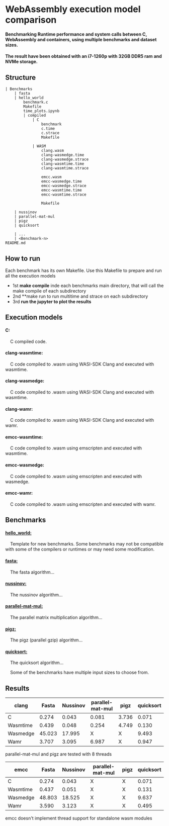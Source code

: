 # WebAssembly execution model comparison
#### Benchmarking Runtime performance and system calls between C, WebAssembly and containers, using multiple benchmarks and dataset sizes.
#### The result have been obtained with an i7-1260p with 32GB DDR5 ram and NVMe storage.

## Structure

```
| Benchmarks
	| fasta
	| hello_world
		benchmark.c
		Makefile
		time_plots.ipynb
		| compiled
			| C
				benchmark
				c.time
				c.strace
				Makefile
				
			| WASM
				clang.wasm
				clang-wasmedge.time
				clang-wasmedge.strace
				clang-wasmtime.time
				clang-wasmtime.strace
				
				emcc.wasm
				emcc-wasmedge.time
				emcc-wasmedge.strace
				emcc-wasmtime.time
				emcc-wasmtime.strace
				
				Makefile
		
	| nussinov
	| parallel-mat-mul
	| pigz
	| quicksort
		
	| ...
	| <Benchmark-n>
README.md

```

## How to run

Each benchmark has its own Makefile. Use this Makefile to prepare and run all the execution models
  + 1st **make compile**	inde each benchmarks main directory, that will call the make compile of each subdirectory
  + 2nd **make run		to run multitime and strace on each subdirectory
  + 3rd **run the jupyter to plot the results**	
	

## Execution models
#### C: 
&nbsp;&nbsp;&nbsp;&nbsp;C compiled code.

#### clang-wasmtime:
&nbsp;&nbsp;&nbsp;&nbsp;C code compiled to .wasm using WASI-SDK Clang and executed with wasmtime.

#### clang-wasmedge:
&nbsp;&nbsp;&nbsp;&nbsp;C code compiled to .wasm using WASI-SDK Clang and executed with wasmtime.

#### clang-wamr:
&nbsp;&nbsp;&nbsp;&nbsp;C code compiled to .wasm using WASI-SDK Clang and executed with wamr.

#### emcc-wasmtime:
&nbsp;&nbsp;&nbsp;&nbsp;C code compiled to .wasm using emscripten and executed with wasmtime.

#### emcc-wasmedge:
&nbsp;&nbsp;&nbsp;&nbsp;C code compiled to .wasm using emscripten and executed with wasmedge.

#### emcc-wamr:
&nbsp;&nbsp;&nbsp;&nbsp;C code compiled to .wasm using emscripten and executed with wamr.



## Benchmarks
#### [hello_world:](https://github.com/julenbhy/WASM-Benchmarks/tree/main/Benchmarks/hello_world)
&nbsp;&nbsp;&nbsp;&nbsp;Template for new benchmarks. Some benchmarks may not be compatible with some of the compilers or runtimes or may need some modification.

#### [fasta:](https://github.com/julenbhy/WASM-Benchmarks/tree/main/Benchmarks/fasta) 
&nbsp;&nbsp;&nbsp;&nbsp;The fasta algorithm...

#### [nussinov:](https://github.com/julenbhy/WASM-Benchmarks/tree/main/Benchmarks/nussinov) 
&nbsp;&nbsp;&nbsp;&nbsp;The nussinov algorithm...

#### [parallel-mat-mul:](https://github.com/julenbhy/WASM-Benchmarks/tree/main/Benchmarks/parallel-mat-mul) 
&nbsp;&nbsp;&nbsp;&nbsp;The parallel matrix multiplication algorithm...

#### [pigz:](https://github.com/julenbhy/WASM-Benchmarks/tree/main/Benchmarks/pigz) 
&nbsp;&nbsp;&nbsp;&nbsp;The pigz (parallel gzip) algorithm...

#### [quicksort:](https://github.com/julenbhy/WASM-Benchmarks/tree/main/Benchmarks/parallel-mat-mul) 
&nbsp;&nbsp;&nbsp;&nbsp;The quicksort algorithm...

&nbsp;&nbsp;&nbsp;&nbsp;Some of the benchmarks have multiple input sizes to choose from.



## Results

| clang     | Fasta  | Nussinov  | parallel-mat-mul | pigz  | quicksort |
| --------- | ------ | --------- | ---------------- | ----- | --------- |
| C         | 0.274  | 0.043     | 0.081            | 3.736 | 0.071	| 
| Wasmtime  | 0.439  | 0.048     | 0.254            | 4.749 | 0.130	| 
| Wasmedge  | 45.023 | 17.995    | X                | X     | 9.493	| 
| Wamr	    | 3.707  | 3.095     | 6.987            | X     | 0.947	| 

parallel-mat-mul and pigz are tested with 8 threads


| emcc      | Fasta  | Nussinov  | parallel-mat-mul | pigz  | quicksort |
| --------- | ------ | --------- | ---------------- | ----- | --------- |
| C         | 0.274  | 0.043     | X                | X	    | 0.071	| 
| Wasmtime  | 0.437  | 0.051     | X                | X     | 0.131	| 
| Wasmedge  | 48.803 | 18.525    | X                | X     | 9.637	| 
| Wamr	    | 3.590  | 3.123     | X                | X     | 0.495	| 

emcc doesn't implement thread support for standalone wasm modules




